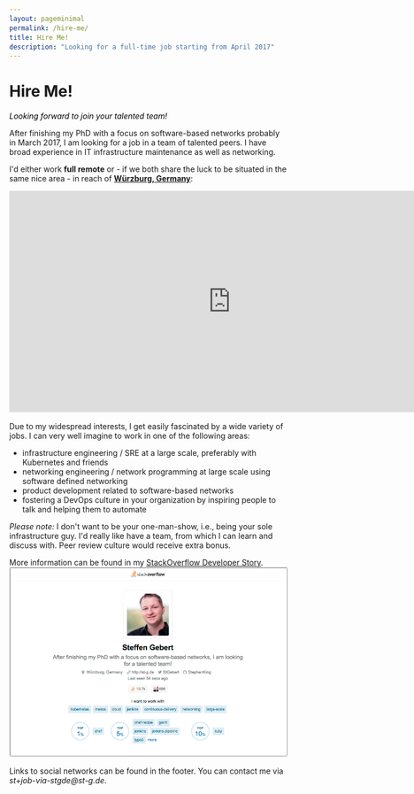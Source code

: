 ```yaml
---
layout: pageminimal
permalink: /hire-me/
title: Hire Me!
description: "Looking for a full-time job starting from April 2017"
---
```


<h1 class="post-title text-center hyper lighter bordered-bottom entry-title">Hire Me!</h1>
<div class="cursive" style="color: #000; font-style:italic;">Looking forward to join your talented team!</div>

<span data-track-content data-content-name="Hire Me / Personal Info" data-content-piece="Personal Info"></span>
After finishing my PhD with a focus on software-based networks probably in March 2017, I am looking for a job in a team of talented peers.
I have broad experience in IT infrastructure maintenance as well as networking.

I'd either work **full remote** or - if we both share the luck to be situated in the same nice area - in reach of [**Würzburg, Germany**](https://www.google.com/maps/place/W%C3%BCrzburg,+Germany/@49.778052,9.8729894,12z/data=!4m15!1m9!4m8!1m0!1m6!1m2!1s0x47a2902012da4dd9:0x41db728f06209a0!2sW%C3%BCrzburg,+Germany!2m2!1d9.9533548!2d49.7913044!3m4!1s0x47a2902012da4dd9:0x41db728f06209a0!8m2!3d49.7913044!4d9.9533548?hl=en-US):

<iframe src="https://www.google.com/maps/embed?pb=!1m14!1m8!1m3!1d641331.2928416185!2d9.302545706687788!3d50.20421842181345!3m2!1i1024!2i768!4f13.1!3m3!1m2!1s0x47a2902012da4dd9%3A0x41db728f06209a0!2sW%C3%BCrzburg%2C+Germany!5e0!3m2!1sen!2sde!4v1483513410474" width="800" height="400" frameborder="0" style="border:0" allowfullscreen></iframe>

Due to my widespread interests, I get easily fascinated by a wide variety of jobs. I can very well imagine to work in one of the following areas:

<span data-track-content data-content-name="Hire Me / Job Types" data-content-piece="Job Types"></span>

* infrastructure engineering / SRE at a large scale, preferably with Kubernetes and friends
* networking engineering / network programming at large scale using software defined networking
* product development related to software-based networks
* fostering a DevOps culture in your organization by inspiring people to talk and helping them to automate

_Please note:_ I don't want to be your one-man-show, i.e., being your sole infrastructure guy. I'd really like have a team, from which I can learn and discuss with. Peer review culture would receive extra bonus.

More information can be found in my [StackOverflow Developer Story](https://stackoverflow.com/story/stephenking).
<a href="https://stackoverflow.com/story/stephenking" data-track-content data-content-name="StackOverflow Developer Story"><img src="/images/stackoverflow-developer-story.png" alt="StackOverflow Developer Story"></a>

Links to social networks can be found in the footer. You can contact me via _st+job-via-stgde@st-g.de_.

<span data-track-content data-content-name="Hire Me / Contact" data-content-piece="Conctact"></span>